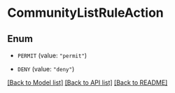 # CommunityListRuleAction

## Enum


* `PERMIT` (value: `"permit"`)

* `DENY` (value: `"deny"`)


[[Back to Model list]](../README.md#documentation-for-models) [[Back to API list]](../README.md#documentation-for-api-endpoints) [[Back to README]](../README.md)


